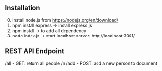 ## Installation
0. install node.js from https://nodejs.org/en/download/
1. npm install express -> install express.js
1. npm install -> to add all dependency
2. node index.js -> start localhost server: http://localhost:3001/



## REST API Endpoint
/all - GET: return all people /n
/add - POST: add a new person to document
